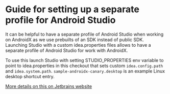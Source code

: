 # Guide for setting up a separate profile for Android Studio

It can be helpful to have a separate profile of Android Studio when
working on AndroidX as we use prebuilts of an SDK instead of public SDK.
Launching Studio with a custom idea.properties files allows to
have a separate profile of Android Studio for work with AndroidX.

To use this launch Studio with setting STUDIO_PROPERTIES env variable to point
to idea.properties in this checkout that sets custom `idea.config.path` and
`idea.system.path`. `sample-androidx-canary.desktop` is an example Linux desktop
shortcut entry.

[More details on this on Jetbrains website](https://intellij-support.jetbrains.com/hc/en-us/articles/207240985-Changing-IDE-default-directories-used-for-config-plugins-and-caches-storage?page=2)
